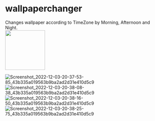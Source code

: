 # wallpaperchanger
Changes wallpaper according to TimeZone by Morning, Afternoon and Night.<br />
<img src="https://user-images.githubusercontent.com/57556657/205450893-4e07fce6-b1d0-4935-982c-34f67193060f.jpeg" width="128"/>

![Screenshot_2022-12-03-20-37-53-85_43b335a019563b9ba2ad2d31e410d5c9](https://user-images.githubusercontent.com/57556657/205450893-4e07fce6-b1d0-4935-982c-34f67193060f.jpeg)
![Screenshot_2022-12-03-20-38-08-38_43b335a019563b9ba2ad2d31e410d5c9](https://user-images.githubusercontent.com/57556657/205450907-5424730e-fecf-4601-8bc1-4d0e4abc1532.jpeg)
![Screenshot_2022-12-03-20-38-16-50_43b335a019563b9ba2ad2d31e410d5c9](https://user-images.githubusercontent.com/57556657/205450908-eece56db-902c-4c90-b001-f97b1995aed1.jpeg)
![Screenshot_2022-12-03-20-38-25-75_43b335a019563b9ba2ad2d31e410d5c9](https://user-images.githubusercontent.com/57556657/205450912-ea687ff1-0d35-424e-a767-45d3cd43b847.jpeg)
